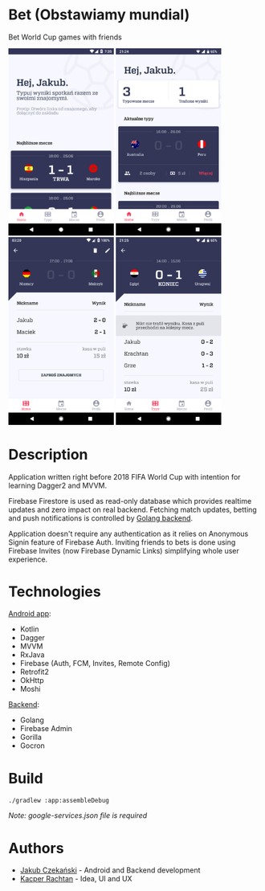 # Bet (Obstawiamy mundial)
Bet World Cup games with friends

<a href=".media/1.png"><img src=".media/1.png" width="210"></a>
<a href=".media/2.png"><img src=".media/2.png" width="210"></a>
<a href=".media/3.png"><img src=".media/3.png" width="210"></a>
<a href=".media/4.png"><img src=".media/4.png" width="210"></a>

# Description
Application written right before 2018 FIFA World Cup with intention for learning Dagger2 and MVVM.

Firebase Firestore is used as read-only database which provides realtime updates and zero impact on real backend. 
Fetching match updates, betting and push notifications is controlled by [Golang backend](https://github.com/JaCzekanski/bet-server).

Application doesn't require any authentication as it relies on Anonymous Signin feature of Firebase Auth.
Inviting friends to bets is done using Firebase Invites (now Firebase Dynamic Links) simplifying whole user experience. 

# Technologies
[Android app](https://github.com/JaCzekanski/bet-app):
- Kotlin
- Dagger
- MVVM
- RxJava
- Firebase (Auth, FCM, Invites, Remote Config)
- Retrofit2
- OkHttp
- Moshi

[Backend](https://github.com/JaCzekanski/bet-server): 
- Golang
- Firebase Admin
- Gorilla
- Gocron

# Build
```
./gradlew :app:assembleDebug
```
*Note: google-services.json file is required*

# Authors
- [Jakub Czekański](https://www.github.com/JaCzekanski) - Android and Backend development
- [Kacper Rachtan](https://www.behance.net/sober) - Idea, UI and UX
